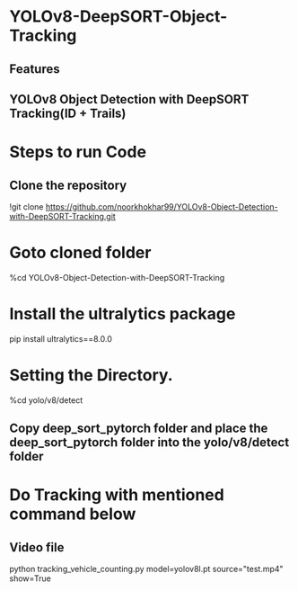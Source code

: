 # YOLOv8-DeepSORT-Object-Tracking
## Features
## YOLOv8 Object Detection with DeepSORT Tracking(ID + Trails)

# Steps to run Code
## Clone the repository

!git clone https://github.com/noorkhokhar99/YOLOv8-Object-Detection-with-DeepSORT-Tracking.git

# Goto cloned folder
%cd YOLOv8-Object-Detection-with-DeepSORT-Tracking

# Install the ultralytics package
pip install ultralytics==8.0.0

# Setting the Directory.
%cd yolo/v8/detect

## Copy deep_sort_pytorch folder and place the deep_sort_pytorch folder into the yolo/v8/detect folder

# Do Tracking with mentioned command below

## Video file

python tracking_vehicle_counting.py model=yolov8l.pt source="test.mp4" show=True
